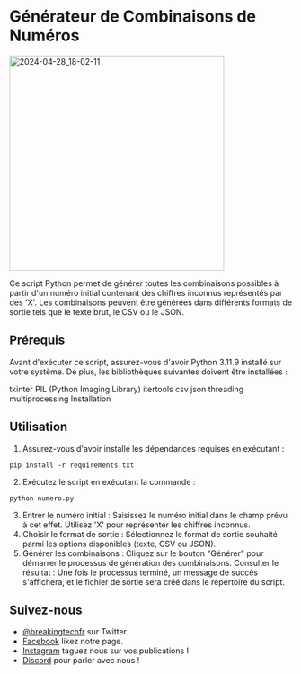 # Générateur de Combinaisons de Numéros

<img width="382" alt="2024-04-28_18-02-11" src="https://github.com/BreakingTechFr/Generateur_de_Combinaisons_de_numeros/assets/128238555/d4e6158a-ee8a-418b-a789-764adfc251a8">

Ce script Python permet de générer toutes les combinaisons possibles à partir d'un numéro initial contenant des chiffres inconnus représentés par des 'X'. Les combinaisons peuvent être générées dans différents formats de sortie tels que le texte brut, le CSV ou le JSON.

## Prérequis
Avant d'exécuter ce script, assurez-vous d'avoir Python 3.11.9 installé sur votre système. De plus, les bibliothèques suivantes doivent être installées :

tkinter
PIL (Python Imaging Library)
itertools
csv
json
threading
multiprocessing
Installation

## Utilisation
1. Assurez-vous d'avoir installé les dépendances requises en exécutant :
```shell
pip install -r requirements.txt
```
2. Exécutez le script en exécutant la commande :
```shell
python numero.py
```
3. Entrer le numéro initial : Saisissez le numéro initial dans le champ prévu à cet effet. Utilisez 'X' pour représenter les chiffres inconnus.
4. Choisir le format de sortie : Sélectionnez le format de sortie souhaité parmi les options disponibles (texte, CSV ou JSON).
5. Générer les combinaisons : Cliquez sur le bouton "Générer" pour démarrer le processus de génération des combinaisons.
Consulter le résultat : Une fois le processus terminé, un message de succès s'affichera, et le fichier de sortie sera créé dans le répertoire du script.

## Suivez-nous

- [@breakingtechfr](https://twitter.com/BreakingTechFR) sur Twitter.
- [Facebook](https://www.facebook.com/BreakingTechFr/) likez notre page.
- [Instagram](https://www.instagram.com/breakingtechfr/) taguez nous sur vos publications !
- [Discord](https://discord.gg/VYNVBhk) pour parler avec nous !
